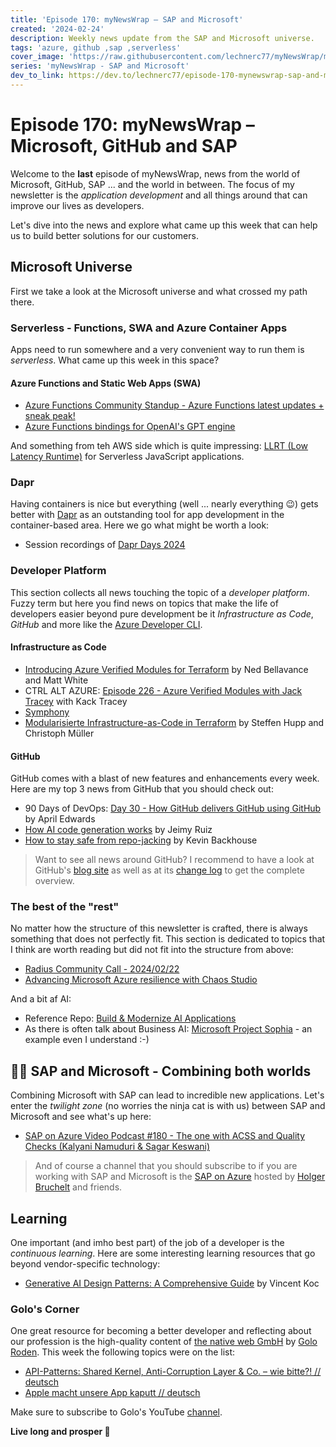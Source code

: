 ```yaml
---
title: 'Episode 170: myNewsWrap – SAP and Microsoft'
created: '2024-02-24'
description: Weekly news update from the SAP and Microsoft universe.
tags: 'azure, github ,sap ,serverless'
cover_image: 'https://raw.githubusercontent.com/lechnerc77/myNewsWrap/main/episodes/cover-images/episode170small.png'
series: 'myNewsWrap - SAP and Microsoft'
dev_to_link: https://dev.to/lechnerc77/episode-170-mynewswrap-sap-and-microsoft-5acg
---
```


# Episode 170: myNewsWrap – Microsoft, GitHub and SAP

Welcome to the **last** episode of myNewsWrap, news from the world of Microsoft, GitHub, SAP ... and the world in between. The focus of my newsletter is the *application development* and all things around that can improve our lives as developers.

Let's dive into the news and explore what came up this week that can help us to build better solutions for our customers.

## Microsoft Universe

First we take a look at the Microsoft universe and what crossed my path there.

### Serverless - Functions, SWA and Azure Container Apps

Apps need to run somewhere and a very convenient way to run them is *serverless*. What came up this week in this space?

#### Azure Functions and Static Web Apps (SWA)

* [Azure Functions Community Standup - Azure Functions latest updates + sneak peak!](https://www.youtube.com/live/44P8C2_EW_c?si=iKyxcg7VbTSZD5Yk)
* [Azure Functions bindings for OpenAI's GPT engine](https://github.com/Azure/azure-functions-openai-extension)

And something from teh AWS side which is quite impressing: [LLRT (Low Latency Runtime)](https://github.com/awslabs/llrt) for Serverless JavaScript applications.

### Dapr

Having containers is nice but everything (well ... nearly everything 😉) gets better with [Dapr](https://dapr.io/) as an outstanding tool for app development in the container-based area. Here we go what might be worth a look:

* Session recordings of [Dapr Days 2024](https://www.youtube.com/playlist?list=PLcip_LgkYwzvXxnvC4r1dax2ro-_OrpPy)

### Developer Platform

This section collects all news touching the topic of a *developer platform*. Fuzzy term but here you find news on topics that make the life of developers easier beyond pure development be it *Infrastructure as Code*, *GitHub* and more like the [Azure Developer CLI](https://github.com/Azure/azure-dev).  

#### Infrastructure as Code

* [Introducing Azure Verified Modules for Terraform](https://youtu.be/6OeRByC-sBs?si=0t1JLKpMK95y-_Q0) by Ned Bellavance and Matt White
* CTRL ALT AZURE: [Episode 226 - Azure Verified Modules with Jack Tracey](https://ctrlaltazure.com/episodes/226-azure-verified-modules-with-jack-tracey) with Kack Tracey
* [Symphony](https://github.com/microsoft/symphony)
* [Modularisierte Infrastructure-as-Code in Terraform](https://www.heise.de/hintergrund/Modularisierte-Infrastructure-as-Code-in-Terraform-9629194.html) by Steffen Hupp and Christoph Müller

#### GitHub

GitHub comes with a blast of new features and enhancements every week. Here are my top 3 news from GitHub that you should check out:

* 90 Days of DevOps: [Day 30 - How GitHub delivers GitHub using GitHub](https://youtu.be/wKC1hTE9G90?si=V3NWo6995uAO0g48) by April Edwards 
* [How AI code generation works](https://github.blog/2024-02-22-how-ai-code-generation-works/) by Jeimy Ruiz
* [How to stay safe from repo-jacking](https://github.blog/2024-02-21-how-to-stay-safe-from-repo-jacking/) by Kevin Backhouse

> Want to see all news around GitHub? I recommend to have a look at GitHub's [blog site](https://github.blog/) as well as at its [change log](https://github.blog/changelog/) to get the complete overview.

### The best of the "rest"

No matter how the structure of this newsletter is crafted, there is always something that does not perfectly fit. This section is dedicated to topics that I think are worth reading but did not fit into the structure from above:

* [Radius Community Call - 2024/02/22](https://youtu.be/9UpTgZS1H0E?si=lUvtmWgafi1se6Jk)
* [Advancing Microsoft Azure resilience with Chaos Studio](https://azure.microsoft.com/blog/advancing-microsoft-azure-resilience-with-chaos-studio/)

And a bit af AI:

* Reference Repo: [Build & Modernize AI Applications](https://github.com/Azure/Build-Modern-AI-Apps)
* As there is often talk about Business AI: [Microsoft Project Sophia](https://adoption.microsoft.com/project-sophia/) - an example even I understand :-)

## 🐱‍👤 SAP and Microsoft - Combining both worlds

Combining Microsoft with SAP can lead to incredible new applications. Let's enter the *twilight zone* (no worries the ninja cat is with us) between SAP and Microsoft and see what's up here:

* [SAP on Azure Video Podcast #180 - The one with ACSS and Quality Checks (Kalyani Namuduri & Sagar Keswani)](https://youtu.be/AxWgn1yK7Fc?si=R9xSletLnvaaetvo)

> And of course a channel that you should subscribe to if you are working with SAP and Microsoft is the [SAP on Azure](https://www.youtube.com/@SAPonAzure) hosted by [Holger Bruchelt](https://www.linkedin.com/in/holger-bruchelt/) and friends.

## Learning

One important (and imho best part) of the job of a developer is the *continuous learning*. Here are some interesting learning resources that go beyond vendor-specific technology:

* [Generative AI Design Patterns: A Comprehensive Guide](https://towardsdatascience.com/generative-ai-design-patterns-a-comprehensive-guide-41425a40d7d0) by Vincent Koc

### Golo's Corner

One great resource for becoming a better developer and reflecting about our profession is the high-quality content of [the native web GmbH](https://thenativeweb.io/) by [Golo Roden](https://twitter.com/goloroden). This week the following topics were on the list:

* [API-Patterns: Shared Kernel, Anti-Corruption Layer & Co. – wie bitte?! // deutsch](https://youtu.be/n47RSfeFIy8?si=OSZzJjhfFybw5XeQ)
* [Apple macht unsere App kaputt // deutsch](https://youtu.be/ltb2PrClWWI?si=sS7t2-eNI6GSa5UQ)

Make sure to subscribe to Golo's YouTube [channel](https://www.youtube.com/@thenativeweb).

**Live long and prosper 🖖**
